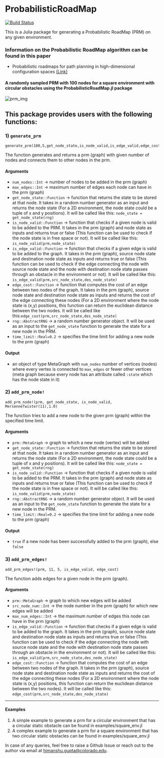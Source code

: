 # ProbabilisticRoadMap

[![Build Status](https://github.com/himanshugupta1009/ProbabilisticRoadMap.jl/actions/workflows/CI.yml/badge.svg?branch=main)](https://github.com/himanshugupta1009/ProbabilisticRoadMap.jl/actions/workflows/CI.yml?query=branch%3Amain)

This is a Julia package for generating a Probabilistic RoadMap (PRM) on any given environment.

### Information on the Probabilistic RoadMap algorithm can be found in this paper

* Probabilistic roadmaps for path planning in high-dimensional configuration spaces [(Link)](https://ieeexplore.ieee.org/abstract/document/508439)

#### A randomly sampled PRM with 100 nodes for a square environment with circular obstacles using the ProbabilisticRoadMap.jl package  
![prm_img](https://github.com/himanshugupta1009/ProbabilisticRoadMap.jl/blob/main/media/prm_100_nodes_7_edges.png)

## This package provides users with the following functions:

### 1) `generate_prm`

    generate_prm(100,5,get_node_state,is_node_valid,is_edge_valid,edge_cost,MersenneTwister(11),1.0)  
  
  The function generates and returns a prm (graph) with given number of nodes and connects them to other nodes in the prm.

#### Arguments 
- `num_nodes::Int` -> number of nodes to be added in the prm (graph)
- `max_edges::Int` -> maximum number of edges each node can have in the prm (graph)
- `get_node_state::Function` -> function that returns the state to be stored at that node. It takes in a random number generator as an input and returns the node state
    (For a 2D environment, the node state could be a tuple of x and y positions). It will be called like this: `node_state = get_node_state(rng)`
- `is_node_valid::Function` -> function that checks if a given node is valid to be added to the PRM. It takes in the prm (graph) and node state as inputs and returns true or false
    (This function can be used to check if the node state is in free space or not). It will be called like this: `is_node_valid(prm,node_state)`
- `is_edge_valid::Function` -> function that checks if a given edge is valid to be added to the graph. It takes in the prm (graph), source node state and destination node state as inputs and returns true or false
    (This function can be used to check if the edge connecting the node with source node state and the node with destination node state passes through an obstacle in the environment or not). It will be called like this: `is_edge_valid(prm,src_node_state,des_node_state)`
- `edge_cost::Function` -> function that computes the cost of an edge between two nodes of the graph. It takes in the prm (graph), source node state and destination node state as inputs and returns the cost of the edge connecting these nodes
    (For a 2D environment where the node state is (x,y) positions, this function can return the euclidean distance between the two nodes.
  It will be called like this:`edge_cost(prm,src_node_state,des_node_state)`
- `rng::AbstractRNG` -> a random number generator object. It will be used as an input to the `get_node_state` function to generate the state for a new node in the PRM.
- `time_limit::Real=0.2` -> specifies the time limit for adding a new node to the prm (graph)

#### Output
  - an object of type MetaGraph with `num_nodes` number of vertices (nodes) where every vertex is connected to `max_edges` or fewer other vertices
        (meta graph because every node has an attribute called `:state` which has the node state in it)


### 2) `add_prm_node!`

    add_prm_node!(prm, get_node_state, is_node_valid, MersenneTwister(11),1.0)
  
  The function tries to add a new node to the given prm (graph) within the specified time limit.

#### Arguments

- `prm::MetaGraph` -> graph to which a new node (vertex) will be added
- `get_node_state::Function` -> function that returns the state to be stored at that node. It takes in a random number generator as an input and returns the node state
    (For a 2D environment, the node state could be a tuple of x and y positions). It will be called like this: `node_state = get_node_state(rng)`
- `is_node_valid::Function` -> function that checks if a given node is valid to be added to the PRM. It takes in the prm (graph) and node state as inputs and returns true or false
    (This function can be used to check if the node state is in free space or not). It will be called like this: `is_node_valid(prm,node_state)`
- `rng::AbstractRNG` -> a random number generator object. It will be used as an input to the `get_node_state` function to generate the state for a new node in the PRM.
- `time_limit::Real=0.2` -> specifies the time limit for adding a new node to the prm (graph)


#### Output
- `true` if a new node has been successfully added to the prm (graph), else `false`


### 3) `add_prm_edges!`
    
    add_prm_edges!(prm, 11, 5, is_edge_valid, edge_cost)

  The function adds edges for a given node in the prm (graph).

#### Arguments
  
- `prm::MetaGraph` -> graph to which new edges will be added
- `src_node_num::Int` -> the node number in the prm (graph) for which new edges will be added
- `max_num_edges::Int` -> the maximum number of edges this node can have in the prm (graph)
- `is_edge_valid::Function` -> function that checks if a given edge is valid to be added to the graph. It takes in the prm (graph), source node state and destination node state as inputs and returns true or false
    (This function can be used to check if the edge connecting the node with source node state and the node with destination node state passes through an obstacle in the environment or not). It will be called like this: `is_edge_valid(prm,src_node_state,des_node_state)`
- `edge_cost::Function` -> function that computes the cost of an edge between two nodes of the graph. It takes in the prm (graph), source node state and destination node state as inputs and returns the cost of the edge connecting these nodes
    (For a 2D environment where the node state is (x,y) positions, this function can return the euclidean distance between the two nodes).
  It will be called like this: `edge_cost(prm,src_node_state,des_node_state)`

***

#### Examples

1) A simple example to generate a prm for a circular environment that has a circular static obstacle can be found in examples/square_env.jl
2) A complex example to generate a prm for a square environment that has two circular static obstacles can be found in examples/square_env.jl

In case of any queries, feel free to raise a Github Issue or reach out to the author via email at himanshu.gupta@colorado.edu.
